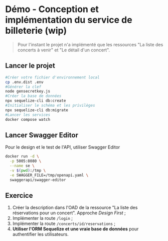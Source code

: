 # Démo - Conception et implémentation du service de billeterie (wip)

> Pour l'instant le projet n'a implémenté que les ressources "La liste des concerts à venir" et "Le détail d'un concert".

## Lancer le projet

~~~bash
#Créer votre fichier d'environnement local
cp .env.dist .env
#Générer la clef
node gensecretkey.js
#Créer la base de données
npx sequelize-cli db:create
#Initialiser le schéma et les privilèges
npx sequelize-cli db:migrate
#Lancer les services
docker compose watch
~~~

## Lancer Swagger Editor

Pour le design et le test de l'API, utiliser Swagger Editor

~~~bash
docker run -d \
  -p 5005:8080 \
  --name se \
  -v $(pwd):/tmp \
  -e SWAGGER_FILE=/tmp/openapi.yaml \
  swaggerapi/swagger-editor
~~~

## Exercice

1. Créer la description dans l'OAD de la ressource "La liste des réservations pour un concert". Approche *Design First* ;
2. Implémenter la route `/login` ;
3. Implémenter la route `/concerts/id/reservations` ;
4. **Utiliser l'ORM Sequelize et une vraie base de données** pour authentifier les utilisateurs.